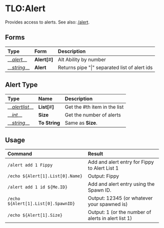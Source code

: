 # TLO:Alert

Provides access to alerts. See also: [/alert](../../commands/slash-commands/alert.md).

## Forms

| Type | Form | Description |
| :--- | :--- | :--- |
| \_\_[_alert_](tlo-alert.md#alert-type)\_\_ | **Alert\[**\#**\]** | Alt Ability by number |
| \_\_[_string_](../data-types/datatype-string.md)\_\_ | **Alert** | Returns pipe "\|" separated list of alert ids |

## Alert Type

| Type | Name | Description |
| :--- | :--- | :--- |
| \_\_[_alertlist_](../data-types/datatype-alertlisttype.md)\_\_ | **List\[**\#**\]** | Get the \#th item in the list |
| \_\_[_int_](../data-types/datatype-int.md)\_\_ | **Size** | Get the number of alerts |
| \_\_[_string_](../data-types/datatype-string.md)\_\_ | **To String** | Same as **Size**. |

## Usage

| **Command** | **Result** |
| :--- | :--- |
| `/alert add 1 Fippy` | Add and alert entry for Fippy to Alert List 1 |
| `/echo ${Alert[1].List[0].Name}` | Output: Fippy |
| `/alert add 1 id ${Me.ID}` | Add and alert entry using the Spawn ID. |
| `/echo ${Alert[1].List[0].SpawnID}` | Output: 12345 \(or whatever your spawned is\) |
| `/echo ${Alert[1].Size}` | Output: 1 \(or the number of alerts in alert list 1\) |

